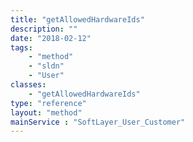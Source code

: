```yaml
---
title: "getAllowedHardwareIds"
description: ""
date: "2018-02-12"
tags:
    - "method"
    - "sldn"
    - "User"
classes:
    - "getAllowedHardwareIds"
type: "reference"
layout: "method"
mainService : "SoftLayer_User_Customer"
---
```

